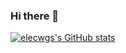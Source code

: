 ### Hi there 👋

<!--
**elecwgs/elecwgs** is a ✨ _special_ ✨ repository because its `README.md` (this file) appears on your GitHub profile.

Here are some ideas to get you started:

- 🔭 I’m currently working on ...
- 🌱 I’m currently learning ...
- 👯 I’m looking to collaborate on ...
- 🤔 I’m looking for help with ...
- 💬 Ask me about ...
- 📫 How to reach me: ...
- 😄 Pronouns: ...
- ⚡ Fun fact: ...
-->


[![elecwgs's GitHub stats](https://github-readme-stats.vercel.app/api?username=elecwgs)](https://github.com/anuraghazra/github-readme-stats)
